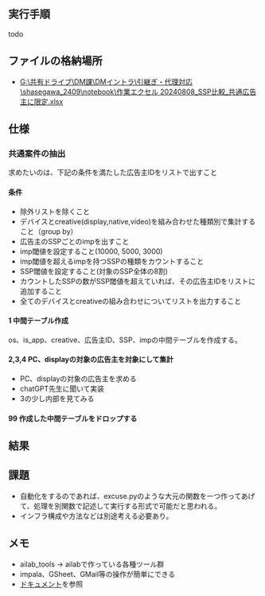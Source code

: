 ## 実行手順
todo

## ファイルの格納場所
- [G:\共有ドライブ\DM課\DMイントラ\引継ぎ・代理対応\shasegawa_2409\notebook\作業エクセル
20240808_SSP比較_共通広告主に限定.xlsx](https://drive.google.com/drive/folders/14EzJzwE9ziMC2uITcVlKI6U4S9XzoKhK)

## 仕様
### 共通案件の抽出
求めたいのは、下記の条件を満たした広告主IDをリストで出すこと
#### 条件
- 除外リストを除くこと
- デバイスとcreative(display,native,video)を組み合わせた種類別で集計すること（group by）
- 広告主のSSPごとのimpを出すこと
- imp閾値を設定すること(10000, 5000, 3000)
- imp閾値を超えるimpを持つSSPの種類をカウントすること
- SSP閾値を設定すること(対象のSSP全体の8割)
- カウントしたSSPの数がSSP閾値を超えていれば、その広告主IDをリストに追加すること
- 全てのデバイスとcreativeの組み合わせについてリストを出力すること

#### 1 中間テーブル作成
os、is_app、creative、広告主ID、SSP、impの中間テーブルを作成する。

#### 2,3,4 PC、displayの対象の広告主を対象にして集計
- PC、displayの対象の広告主を求める
- chatGPT先生に聞いて実装
- 3の少し内部を見てみる

#### 99 作成した中間テーブルをドロップする

## 結果

## 課題
- 自動化をするのであれば、excuse.pyのような大元の関数を一つ作ってあげて、処理を別関数で記述して実行する形式で可能だと思われる。
- インフラ構成や方法などは別途考える必要あり。

## メモ
  - ailab_tools → ailabで作っている各種ツール群
  - impala、GSheet、GMail等の操作が簡単にできる
  - [ドキュメント](https://s3-ap-northeast-1.amazonaws.com/ailab-smn-valis/ailab-tools/docs/html/index.html)を参照